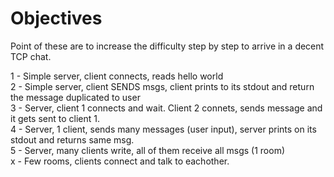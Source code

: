 # Objectives

Point of these are to increase the difficulty step by step to arrive in a decent TCP chat.

1 - Simple server, client connects, reads hello world  
2 - Simple server, client SENDS msgs, client prints to its stdout and return the message duplicated to user  
3 - Server, client 1 connects and wait. Client 2 connets, sends message and it gets sent to client 1.  
4 - Server, 1 client, sends many messages (user input), server prints on its stdout and returns same msg.  
5 - Server, many clients write, all of them receive all msgs (1 room)  
x - Few rooms, clients connect and talk to eachother.

<!-- Do something similar for websockets later -->
